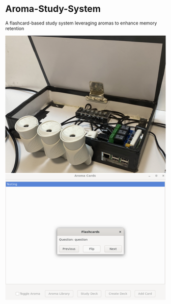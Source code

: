 # Aroma-Study-System
A flashcard-based study system leveraging aromas to enhance memory retention

![Device](device.png)
![Flashcard Demo](flashcard_demo.png)




